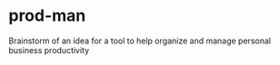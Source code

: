 # prod-man
Brainstorm of an idea for a tool to help organize and manage personal business productivity
